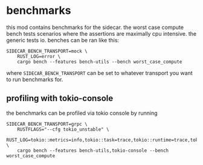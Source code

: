 # benchmarks

this mod contains benchmarks for the sidecar. the worst case compute bench tests scenarios where the assertions are maximally cpu intensive.
the generic tests io. benches can be ran like this:
```
SIDECAR_BENCH_TRANSPORT=mock \
    RUST_LOG=error \
    cargo bench --features bench-utils --bench worst_case_compute
```
where `SIDECAR_BENCH_TRANSPORT` can be set to whatever transport you want to run benchmarks for.

## profiling with tokio-console

the benchmarks can be profiled via tokio console by running

```
SIDECAR_BENCH_TRANSPORT=grpc \
    RUSTFLAGS="--cfg tokio_unstable" \
    RUST_LOG=tokio::metrics=info,tokio::task=trace,tokio::runtime=trace,tokio::resource=trace \
    cargo bench --features bench-utils,tokio-console --bench worst_case_compute
```
